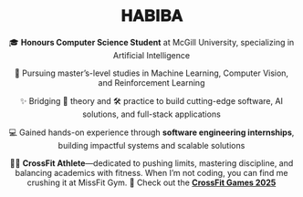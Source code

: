 <h1 align="center"><strong>𝐇𝐀𝐁𝐈𝐁𝐀</strong></h1>

<p align="center">🎓 <strong>Honours Computer Science Student</strong> at McGill University, specializing in Artificial Intelligence</p>
<p align="center">📘 Pursuing master’s-level studies in Machine Learning, Computer Vision, and Reinforcement Learning</p>
<p align="center">✨ Bridging 🧠 theory and 🛠️ practice to build cutting-edge software, AI solutions, and full-stack applications</p>
<p align="center">💻 Gained hands-on experience through <strong>software engineering internships</strong>, building impactful systems and scalable solutions</p>
<p align="center">🏋️‍♀️ <strong>CrossFit Athlete</strong>—dedicated to pushing limits, mastering discipline, and balancing academics with fitness.  
When I’m not coding, you can find me crushing it at MissFit Gym.  
🌟 Check out the <a href="https://games.crossfit.com/"><strong>CrossFit Games 2025</strong></a></p>
